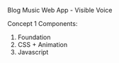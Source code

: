 Blog Music Web App - Visible Voice

Concept 1 Components: 

1. Foundation
2. CSS + Animation
3. Javascript